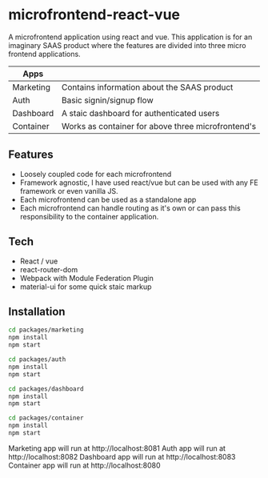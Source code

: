 # microfrontend-react-vue

A microfrontend application using react and vue. This application is for an imaginary SAAS product where the features are divided into three micro frontend applications.

| Apps      |                                                    |
| --------- | -------------------------------------------------- |
| Marketing | Contains information about the SAAS product        |
| Auth      | Basic signin/signup flow                           |
| Dashboard | A staic dashboard for authenticated users          |
| Container | Works as container for above three microfrontend's |

## Features

- Loosely coupled code for each microfrontend
- Framework agnostic, I have used react/vue but can be used with any FE framework or even vanilla JS.
- Each microfrontend can be used as a standalone app
- Each microfrontend can handle routing as it's own or can pass this responsibility to the container application.

## Tech

- React / vue
- react-router-dom
- Webpack with Module Federation Plugin
- material-ui for some quick staic markup

## Installation

```sh
cd packages/marketing
npm install
npm start

cd packages/auth
npm install
npm start

cd packages/dashboard
npm install
npm start

cd packages/container
npm install
npm start
```

Marketing app will run at http://localhost:8081
Auth app will run at http://localhost:8082
Dashboard app will run at http://localhost:8083
Container app will run at http://localhost:8080
